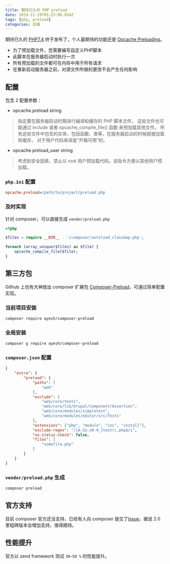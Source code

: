```yaml
---
title: 期待已久的 PHP preload
date: 2019-11-29T05:23:00.654Z
tags: [php, preload]
categories: 后端
---
```


期待已久的 [PHP7.4](https://www.php.net/archive/2019.php#2019-11-28-1) 终于发布了，个人最期待的功能还是 [Opcache Preloading](https://www.php.net/manual/zh/opcache.configuration.php#ini.opcache.preload)。

* 为了预加载文件，您需要编写自定义PHP脚本
* 此脚本在服务器启动时执行一次
* 所有预加载的文件都可在内存中用于所有请求
* 在重新启动服务器之前，对源文件所做的更改不会产生任何影响

<!--more-->

## 配置

包含 2 配置参数：

* opcache.preload string

> 指定要在服务器启动时期进行编译和缓存的 PHP 脚本文件， 这些文件也可能通过 include 或者 opcache_compile_file() 函数 来预加载其他文件。 所有这些文件中包含的实体，包括函数、类等，在服务器启动的时候就被加载和缓存， 对于用户代码来讲是“开箱可用”的。

* opcache.preload_user string

> 考虑到安全因素，禁止以 root 用户预加载代码。该指令方便以其他用户预加载。

### `php.ini` 配置

~~~ini
opcache.preload=/path/to/project/preload.php
~~~

### 及时实现

针对 composer，可以直接生成 `vendor/preload.php`

~~~php
<?php

$files = require __DIR__ . '/composer/autoload_classmap.php';

foreach (array_unique($files) as $file) {
    opcache_compile_file($file);
}
~~~

## 第三方包

Github 上也有大神放出 composer 扩展包 [Composer-Preload](https://github.com/Ayesh/Composer-Preload)，可通过简单配置实现。

### 当前项目安装

~~~bash
composer require ayesh/composer-preload
~~~

### 全局安装

~~~bash
composer g require ayesh/composer-preload
~~~

### `composer.json` 配置

~~~json
{
    "extra": {
        "preload": {
            "paths": [
                "web"
            ],
            "exclude": [
                "web/core/tests",
                "web/core/lib/Drupal/Component/Assertion",
                "web/core/modules/simpletest",
                "web/core/modules/editor/src/Tests"
            ],
            "extensions": ["php", "module", "inc", "install"],
            "exclude-regex": "/[A-Za-z0-9_]test\\.php$/i",
            "no-status-check": false,
            "files": [
                "somefile.php"
            ]
        }
    }
}
~~~

### `vendor/preload.php` 生成

~~~bash
composer preload
~~~

## 官方支持

目前 composer 官方还没支持，已经有人向 composer 提交了[Issue](https://github.com/composer/composer/issues/7777)，据说 2.0 里程碑版本会增加支持，值得期待。

## 性能提升

官方以 zend framework 测试 `30~50 %` 的性能提升。
